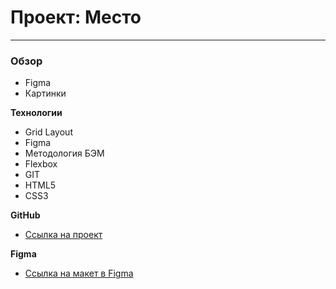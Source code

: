 # Проект: Место
------------------------------------


### Обзор

* Figma
* Картинки





**Технологии**
* Grid Layout
* Figma
* Методология БЭМ 
* Flexbox
* GIT
* HTML5
* CSS3

**GitHub**

* [Ссылка на проект](https://veronikasergienko.github.io/russian-travel/index.html)

**Figma**

* [Ссылка на макет в Figma](https://www.figma.com/file/2cn9N9jSkmxD84oJik7xL7/JavaScript.-Sprint-4?node-id=0%3A1)
